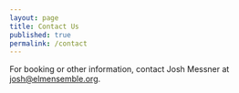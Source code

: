 ```yaml
---
layout: page
title: Contact Us
published: true
permalink: /contact
---
```


For booking or other information, contact Josh Messner at <josh@elmensemble.org>.
